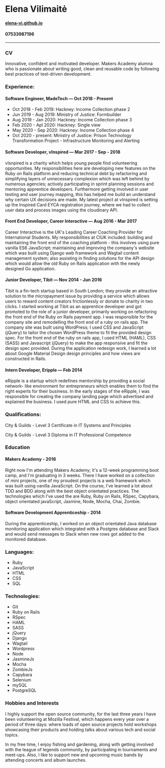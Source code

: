# Elena Vilimaitė
#### [elena-vi.github.io](https://elena-vi.github.io)
#### 07533987196

----
### CV
Innovative, confident and motivated developer. Makers Academy alumna who is passionate about writing good, clean and reusable code by following best practices of test-driven development.

### Experience:

#### Software Engineer, MadeTech — Oct 2018 - Present
- Oct 2018 - Feb 2019: Hackney: Income Collection phase 2
- Jun 2019 - Aug 2019: Ministry of Justice: Formbuilder
- Aug 2019 - Jan 2020: Hackney: Income Collection phase 3
- Feb 2020 - Apl 2020: Hackney: Single view
- May 2020 - Sep 2020: Hackney: Income Collection phase 4
- Oct 2020 - present: Ministry of Justice: Prison Technology Transformation Project - Infrastructure Monitoring and Alerting

#### Software Developer, vInspired — Mar 2017 - Sep - 2018
vIsnpired is a charity which helps young people find volunteering opportunities. My responsibilities here are developing new features on the Ruby on Rails platform and reducing technical debt by refactoring and simplifying layers of unnecessary complexion which was left behind by numerous agencies; actively participating in sprint planning sessions and mentoring apprentice developers. Furthermore getting involved in user testing and user journey mapping, this has helped me build an understand why certain UX decisions are made. My latest project at vInspired is setting up the Inspired Card EYCA registration journey, where we had to collect user data and process images using the cloudinary API.

#### Front End Developer, Career Interactive — Aug 2016 - Mar 2017
Career Interactive is the UK's Leading Career Coaching Provider for International Students. My responsibilities at CIUK included: building and maintaining the front end of the coaching platform - this involves using pure vanilla ES6 JavaScript; maintaining and improving the company's website which was built using Django web framework and Wagtail content management system; also assisting in finding solutions for the API design which would allow the old Ruby on Rails application with the newly designed Go application.

#### Junior Developer, Tibit — Nov 2014 - Jun 2016
Tibit is a fin-tech startup based in South London; they provide an attractive solution to the micropayment issue by providing a service which allows users to reward content creators frictionlessly or donate to charity in two clicks. I started working at Tibit as an apprentice developer and got promoted to the role of a junior developer, primarily working on refactoring the front end of the Ruby on Rails payment app. I was responsible for the company site and remodelling the front end of a ruby on rails app. The company site was built using WordPress; I used CSS and JavaScript (jQuery) to tailor the chosen WordPress theme to fit the provided design spec. For the front end of the ruby on rails app, I used HTML (HAML), CSS (SASS) and Javascript (jQuery) to make the app responsive and fit the design spec provided. During the application redesign work, I learned a lot about Google Material Design design principles and how views are constructed in Rails.

#### Intern Developer, Eripple — Feb 2014
eRipple is a startup which redefines mentorship by providing a social network- like environment for entrepreneurs which enables them to find the right experts for their business. In the early stages of the eRipple, I was responsible for creating the company landing page which advertised and explained the business. I used pure HTML and CSS to achieve this.

### Qualifications:

City & Guilds - Level 3 Certificate in IT Systems and Principles

City & Guilds - Level 3 Diploma in IT Professional Competence

### Education

#### Makers Academy - 2016
Right now I'm attending Makers Academy; it's a 12-week programming boot camp, and I'm graduating in 3 weeks. There I have worked on a collection of mini projects, one of my proudest projects is a web framework which was built using vanilla JavaScript. On the course, I've learned a lot about TDD and BDD along with the best object orientated practices. The technologies which I've used the are Ruby, Ruby on Rails, RSpec, Capybara, object orientated javaScript, Jasmine, Node, Mocha, Chai, Zombie.

#### Software Development Apprenticeship - 2014
During the apprenticeship, I worked on an object orientated Java database monitoring application which integrated with a Postgres database and Slack and would send messages to Slack when new rows got added to the monitored database.

### Languages:

- Ruby
- JavaScript
- HTML
- CSS
- SQL

### Technologies:

- Git
- Ruby on Rails
- RSpec
- HAML
- SASS
- jQuery
- Django
- Wagtail
- Wordpress
- Node
- JasmineJs
- Mocha
- ZombieJs
- Capybara
- Selenium
- mySQL
- PostgreSQL

### Hobbies and Interests

I highly support the open source community, for the last three years I have been volunteering at Mozilla Festival, which happens every year over a period of three days: where loads of open source projects hold workshops showcasing their products and holding talks about various tech and social topics.

In my free time, I enjoy fishing and gardening, along with getting involved with the league of legends community, by participating in tournaments and meet-ups. Also, I like to support new and upcoming music bands by attending concerts and album launches.
